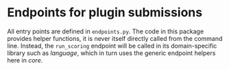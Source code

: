 # Endpoints for plugin submissions

All entry points are defined in `endpoints.py`.
The code in this package provides helper functions, 
it is never itself directly called from the command line.
Instead, the `run_scoring` endpoint will be called in its domain-specific library such as *language*,
which in turn uses the generic endpoint helpers here in *core*.
